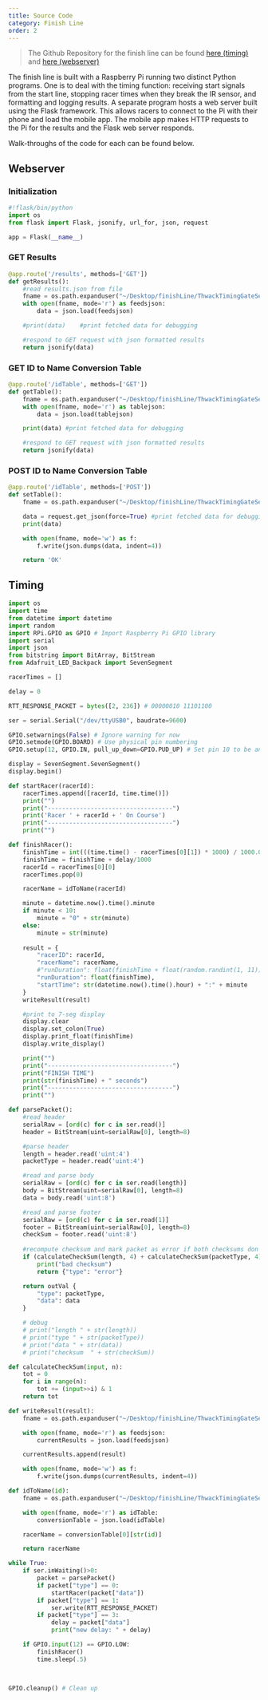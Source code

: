 ```yaml
---
title: Source Code
category: Finish Line
order: 2
---
```


> The Github Repository for the finish line can be found [here (timing)](https://github.com/ThwackTimingSystems/ThwackTimingGateFinishLine) and [here (webserver)](https://github.com/ThwackTimingSystems/ThwackTimingGateServer)

The finish line is built with a Raspberry Pi running two distinct Python programs. One is to deal with the timing function: receiving start signals from the start line, stopping racer times when they break the IR sensor, and formatting and logging results. A separate program hosts a web server built using the Flask framework. This allows racers to connect to the Pi with their phone and load the mobile app. The mobile app makes HTTP requests to the Pi for the results and the Flask web server responds.

Walk-throughs of the code for each can be found below.

## Webserver
### Initialization
```python
#!flask/bin/python
import os
from flask import Flask, jsonify, url_for, json, request

app = Flask(__name__)
```

### GET Results 
```python
@app.route('/results', methods=['GET'])
def getResults():
    #read results.json from file
    fname = os.path.expanduser("~/Desktop/finishLine/ThwackTimingGateServer/data/results.json")
    with open(fname, mode='r') as feedsjson:
        data = json.load(feedsjson)

    #print(data)	#print fetched data for debugging

    #respond to GET request with json formatted results
    return jsonify(data)
```

### GET ID to Name Conversion Table
```python
@app.route('/idTable', methods=['GET'])
def getTable():
    fname = os.path.expanduser("~/Desktop/finishLine/ThwackTimingGateServer/data/table.json")
    with open(fname, mode='r') as tablejson:
        data = json.load(tablejson)

    print(data) #print fetched data for debugging

    #respond to GET request with json formatted results
    return jsonify(data)
```

### POST ID to Name Conversion Table
```python
@app.route('/idTable', methods=['POST'])
def setTable():
    fname = os.path.expanduser("~/Desktop/finishLine/ThwackTimingGateServer/data/table.json")

    data = request.get_json(force=True) #print fetched data for debugging
    print(data)

    with open(fname, mode='w') as f:
        f.write(json.dumps(data, indent=4))

    return 'OK'
```

## Timing
```python
import os
import time
from datetime import datetime
import random
import RPi.GPIO as GPIO # Import Raspberry Pi GPIO library
import serial
import json
from bitstring import BitArray, BitStream
from Adafruit_LED_Backpack import SevenSegment

racerTimes = []

delay = 0

RTT_RESPONSE_PACKET = bytes([2, 236]) # 00000010 11101100 

ser = serial.Serial("/dev/ttyUSB0", baudrate=9600)

GPIO.setwarnings(False) # Ignore warning for now
GPIO.setmode(GPIO.BOARD) # Use physical pin numbering
GPIO.setup(12, GPIO.IN, pull_up_down=GPIO.PUD_UP) # Set pin 10 to be an input    

display = SevenSegment.SevenSegment()
display.begin()

def startRacer(racerId):
    racerTimes.append([racerId, time.time()])
    print("")
    print("-----------------------------------")
    print('Racer ' + racerId + ' On Course')
    print("-----------------------------------")
    print("")

def finishRacer():
    finishTime = int(((time.time() - racerTimes[0][1]) * 1000) / 1000.0)
    finishTime = finishTime + delay/1000
    racerId = racerTimes[0][0]
    racerTimes.pop(0)

    racerName = idToName(racerId)

    minute = datetime.now().time().minute
    if minute < 10:
        minute = "0" + str(minute)
    else:
        minute = str(minute)
    
    result = {
        "racerID": racerId, 
        "racerName": racerName, 
        #"runDuration": float(finishTime + float(random.randint(1, 11))/10), 
        "runDuration": float(finishTime),
        "startTime": str(datetime.now().time().hour) + ":" + minute
    }
    writeResult(result)

    #print to 7-seg display
    display.clear
    display.set_colon(True)
    display.print_float(finishTime)
    display.write_display()

    print("")
    print("-----------------------------------")
    print("FINISH TIME")
    print(str(finishTime) + " seconds")
    print("-----------------------------------")
    print("")

def parsePacket():
    #read header
    serialRaw = [ord(c) for c in ser.read()]
    header = BitStream(uint=serialRaw[0], length=8)

    #parse header
    length = header.read('uint:4')
    packetType = header.read('uint:4')

    #read and parse body
    serialRaw = [ord(c) for c in ser.read(length)]
    body = BitStream(uint=serialRaw[0], length=8)
    data = body.read('uint:8')

    #read and parse footer
    serialRaw = [ord(c) for c in ser.read(1)]
    footer = BitStream(uint=serialRaw[0], length=8)
    checkSum = footer.read('uint:8')
    
    #recompute checksum and mark packet as error if both checksums don't match
    if (calculateCheckSum(length, 4) + calculateCheckSum(packetType, 4) + calculateCheckSum(data, 8)) != checkSum:
        print("bad checksum")
        return {"type": "error"}

    return outVal {
        "type": packetType,
        "data": data
    }

    # debug
    # print("length " + str(length))
    # print("type " + str(packetType))
    # print("data " + str(data))
    # print("checksum  " + str(checkSum))

def calculateCheckSum(input, n):
    tot = 0
    for i in range(n):
        tot += (input>>i) & 1
    return tot

def writeResult(result):
    fname = os.path.expanduser("~/Desktop/finishLine/ThwackTimingGateServer/data/results.json")

    with open(fname, mode='r') as feedsjson:
        currentResults = json.load(feedsjson)

    currentResults.append(result)

    with open(fname, mode='w') as f:
        f.write(json.dumps(currentResults, indent=4))

def idToName(id):
    fname = os.path.expanduser("~/Desktop/finishLine/ThwackTimingGateServer/data/table.json")

    with open(fname, mode='r') as idTable:
        conversionTable = json.load(idTable)

    racerName = conversionTable[0][str(id)]

    return racerName

while True:
    if ser.inWaiting()>0:
        packet = parsePacket()
        if packet["type"] == 0: 
            startRacer(packet["data"])
        if packet["type"] == 1:
            ser.write(RTT_RESPONSE_PACKET)
        if packet["type"] == 3:
            delay = packet["data"]
            print("new delay: " + delay)

    if GPIO.input(12) == GPIO.LOW:
        finishRacer()
        time.sleep(.5)

    

GPIO.cleanup() # Clean up
```